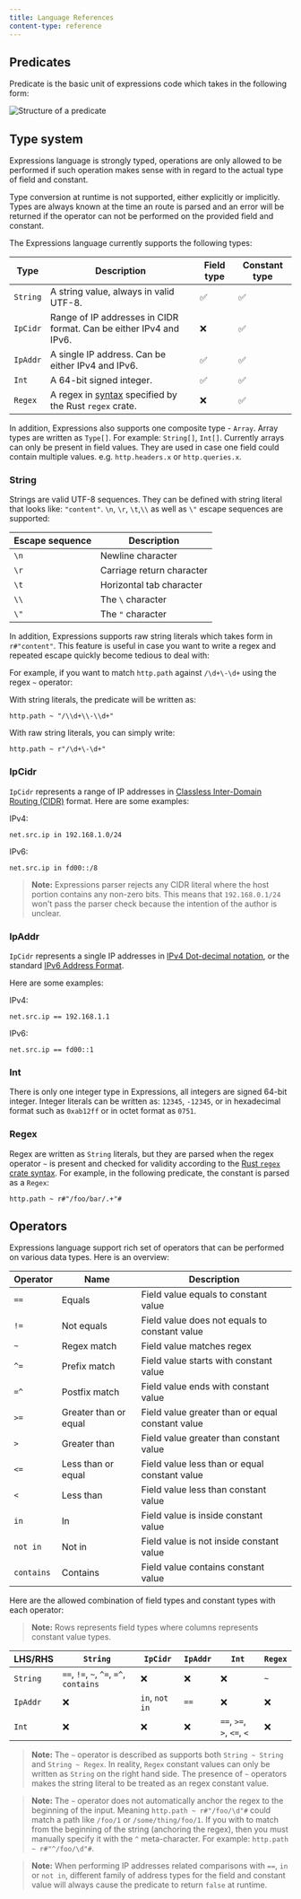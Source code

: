 ```yaml
---
title: Language References
content-type: reference
---
```


## Predicates

Predicate is the basic unit of expressions code which takes in the following form:

![Structure of a predicate](/assets/images/products/gateway/reference/expressions-language/predicate.png)

## Type system

Expressions language is strongly typed, operations are only allowed to be performed
if such operation makes sense with in regard to the actual type of field and constant.

Type conversion at runtime is not supported, either explicitly or implicitly. Types
are always known at the time an route is parsed and an error will be returned
if the operator can not be performed on the provided field and constant.

The Expressions language currently supports the following types:

| Type     | Description                                                                                          | Field type | Constant type |
|----------|------------------------------------------------------------------------------------------------------|------------|---------------|
| `String` | A string value, always in valid UTF-8.                                                               | ✅          | ✅             |
| `IpCidr` | Range of IP addresses in CIDR format. Can be either IPv4 and IPv6.                                   | ❌          | ✅             |
| `IpAddr` | A single IP address. Can be either IPv4 and IPv6.                                                    | ✅          | ✅             |
| `Int`    | A 64-bit signed integer.                                                                             | ✅          | ✅             |
| `Regex`  | A regex in [syntax](https://docs.rs/regex/latest/regex/#syntax) specified by the Rust `regex` crate. | ❌          | ✅             |

In addition, Expressions also supports one composite type - `Array`. Array types are written as `Type[]`.
For example: `String[]`, `Int[]`. Currently arrays can only be present in field values. They are used in
case one field could contain multiple values. e.g. `http.headers.x` or `http.queries.x`.

### String

Strings are valid UTF-8 sequences. They can be defined with string literal that looks like:
`"content"`. `\n`, `\r`, `\t`,`\\` as well as `\"` escape sequences are supported:

| Escape sequence | Description               |
|-----------------|---------------------------|
| `\n`            | Newline character         |
| `\r`            | Carriage return character |
| `\t`            | Horizontal tab character  |
| `\\`            | The `\` character         |
| `\"`            | The `"` character         |

In addition, Expressions supports raw string literals which takes form in `r#"content"`.
This feature is useful in case you want to write a regex and repeated escape quickly become
tedious to deal with:

For example, if you want to match `http.path` against `/\d+\-\d+` using the regex `~` operator:

With string literals, the predicate will be written as:

```
http.path ~ "/\\d+\\-\\d+"
```

With raw string literals, you can simply write:

```
http.path ~ r"/\d+\-\d+"
```

### IpCidr

`IpCidr` represents a range of IP addresses in [Classless Inter-Domain Routing (CIDR)](https://en.wikipedia.org/wiki/Classless_Inter-Domain_Routing) format.
Here are some examples:

IPv4:

```
net.src.ip in 192.168.1.0/24
```

IPv6:
```
net.src.ip in fd00::/8
```

> **Note:** Expressions parser rejects any CIDR literal where the host portion contains
  any non-zero bits. This means that `192.168.0.1/24` won't pass the parser check because
  the intention of the author is unclear.

### IpAddr

`IpCidr` represents a single IP addresses in [IPv4 Dot-decimal notation](https://en.wikipedia.org/wiki/Dot-decimal_notation),
or the standard [IPv6 Address Format](https://en.wikipedia.org/wiki/IPv6_address#Address_formats).

Here are some examples:

IPv4:

```
net.src.ip == 192.168.1.1
```

IPv6:
```
net.src.ip == fd00::1
```

### Int

There is only one integer type in Expressions, all integers are signed 64-bit integer. Integer
literals can be written as: `12345`, `-12345`, or in hexadecimal format such as `0xab12ff`
or in octet format as `0751`.

### Regex

Regex are written as `String` literals, but they are parsed when the regex operator `~` is present
and checked for validity according to the [Rust `regex` crate syntax](https://docs.rs/regex/latest/regex/#syntax).
For example, in the following predicate, the constant is parsed as a `Regex`:

```
http.path ~ r#"/foo/bar/.+"#
```

## Operators

Expressions language support rich set of operators that can be performed on various data types.
Here is an overview:

| Operator   | Name                  | Description                                      |
|------------|-----------------------|--------------------------------------------------|
| `==`       | Equals                | Field value equals to constant value             |
| `!=`       | Not equals            | Field value does not equals to constant value    |
| `~`        | Regex match           | Field value matches regex                        |
| `^=`       | Prefix match          | Field value starts with constant value           |
| `=^`       | Postfix match         | Field value ends with constant value             |
| `>=`       | Greater than or equal | Field value greater than or equal constant value |
| `>`        | Greater than          | Field value greater than constant value          |
| `<=`       | Less than or equal    | Field value less than or equal constant value    |
| `<`        | Less than             | Field value less than constant value             |
| `in`       | In                    | Field value is inside constant value             |
| `not in`   | Not in                | Field value is not inside constant value         |
| `contains` | Contains              | Field value contains constant value              |

Here are the allowed combination of field types and constant types with each operator:

> **Note:** Rows represents field types where columns represents constant value types.

| LHS/RHS  | `String`                                | `IpCidr`       | `IpAddr` | `Int`                      | `Regex` |
|----------|-----------------------------------------|----------------|----------|----------------------------|---------|
| `String` | `==`, `!=`, `~`, `^=`, `=^`, `contains` | ❌              | ❌        | ❌                          | `~`     |
| `IpAddr` | ❌                                       | `in`, `not in` | `==`     | ❌                          | ❌       |
| `Int`    | ❌                                       | ❌              | ❌        | `==`, `>=`, `>`, `<=`, `<` | ❌       |

> **Note:** The `~` operator is described as supports both `String ~ String` and `String ~ Regex`.
  In reality, `Regex` constant values can only be written as `String` on the right hand side.
  The presence of `~` operators makes the string literal to be treated as an regex constant value.

> **Note:** The `~` operator does not automatically anchor the regex to the beginning of the input.
  Meaning `http.path ~ r#"/foo/\d"#` could match a path like `/foo/1` or `/some/thing/foo/1`.
  If you with to match from the beginning of the string (anchoring the regex), then you must
  manually specify it with the `^` meta-character. For example: `http.path ~ r#"^/foo/\d"#`.

> **Note:** When performing IP addresses related comparisons with `==`, `in` or `not in`, different family of
  address types for the field and constant value will always cause the predicate to return `false` at
  runtime.
